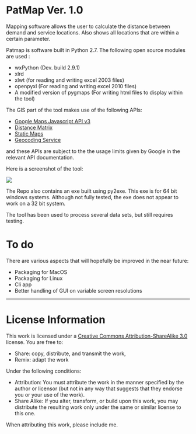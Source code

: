 # PatMap Ver. 1.0

Mapping software allows the user to calculate the distance between demand and service locations. Also shows all locations
that are within a certain parameter.

Patmap is software built in Python 2.7.
The following open source modules are used :

- wxPython (Dev. build 2.9.1)
- xlrd
- xlwt (for reading and writing excel 2003 files)
- openpyxl (For reading and writing excel 2010 files)
- A modified version of pygmaps (For writing html files to display within the tool)

The GIS part of the tool makes use of the following APIs:

- [Google Maps Javascript API v3](https://developers.google.com/maps/documentation/javascript/usage#usage_limits)
- [Distance Matrix](https://developers.google.com/maps/documentation/distancematrix/#RequestParameters)
- [Static Maps](https://developers.google.com/maps/documentation/staticmaps/#Limits)
- [Geocoding Service](https://developers.google.com/maps/documentation/geocoding/#Limits)

and these APIs are subject to the the usage limits given by Google in the relevant API documentation.

Here is a screenshot of the tool:

![](Screenshot.png)

The Repo also contains an exe built using py2exe. This exe is for 64 bit windows systems. Although not fully tested,
the exe does not appear to work on a 32 bit system.

The tool has been used to process several data sets, but still requires testing.

# To do

There are various aspects that will hopefully be improved in the near future:

- Packaging for MacOS
- Packaging for Linux
- Cli app
- Better handling of GUI on variable screen resolutions

---

# License Information
This work is licensed under a [Creative Commons Attribution-ShareAlike 3.0](http://creativecommons.org/licenses/by-sa/3.0/us/) license.  You are free to:

- Share: copy, distribute, and transmit the work,
- Remix: adapt the work

Under the following conditions:

- Attribution: You must attribute the work in the manner specified by the author or licensor (but not in any way that suggests that they endorse you or your use of the work).
- Share Alike: If you alter, transform, or build upon this work, you may distribute the resulting work only under the same or similar license to this one.

When attributing this work, please include me.
